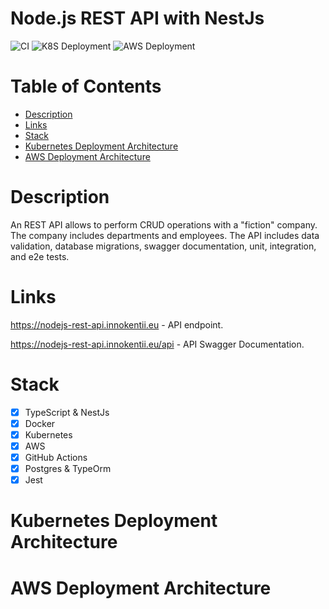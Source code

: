 # Node.js REST API with NestJs

![CI](https://github.com/Kesha123/nodejs-rest-api/actions/workflows/api-ci.yaml/badge.svg)
![K8S Deployment](https://github.com/Kesha123/nodejs-rest-api/actions/workflows/k8s-deployment.yaml/badge.svg)
![AWS Deployment](https://github.com/Kesha123/nodejs-rest-api/actions/workflows/aws-deployment.yaml/badge.svg)

# Table of Contents
- [Description](#description)
- [Links](#links)
- [Stack](#stack)
- [Kubernetes Deployment Architecture](#kubernetes-deployment-architecture)
- [AWS Deployment Architecture](#aws-deployment-architecture)

# Description
An REST API allows to perform CRUD operations with a "fiction" company. The company includes departments and employees. The API includes data validation, database migrations, swagger documentation, unit, integration, and e2e tests.

# Links
https://nodejs-rest-api.innokentii.eu - API endpoint.

https://nodejs-rest-api.innokentii.eu/api - API Swagger Documentation.

# Stack
 - [x] TypeScript & NestJs
 - [x] Docker
 - [x] Kubernetes
 - [x] AWS
 - [x] GitHub Actions
 - [x] Postgres & TypeOrm
 - [x] Jest

# Kubernetes Deployment Architecture

# AWS Deployment Architecture
